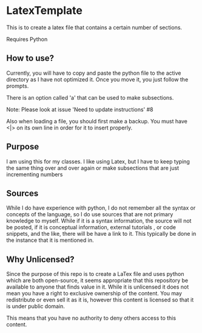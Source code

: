# LatexTemplate
This is to create a latex file that contains a certain number of sections. 

Requires Python

## How to use?
Currently, you will have to copy and paste the python file to the active directory as I have not optimized it. Once you move it, you just follow the prompts.

There is an option called 'a' that can be used to make subsections. 

Note: Please look at issue 'Need to update instructions' #8 

Also when loading a file, you should first make a backup. You must have <|> on its own line in order for it to insert properly.


## Purpose
I am using this for my classes. I like using Latex, but I have to keep typing the same thing over and over again or make subsections that are just incrementing numbers

## Sources
While I do have experience with python, I do not remember all the syntax or concepts of the language, so I do use sources that are not primary knowledge to myself. While if it is a syntax information, the source will not be posted, if it is conceptual information, external tutorials , or code snippets, and the like, there will be have a link to it. This typically be done in the instance that it is mentioned in.  

## Why Unlicensed?
Since the purpose of this repo is to create a LaTex file and uses python which are both open-source, it seems appropriate that this repository be available to anyone that finds value in it. While it is unlicensed it does not mean you have a right to exclusive ownership of the content. You may redistribute or even sell it as it is, however this content is licensed so that it is under public domain.

This means that you have no authority to deny others access to this content.
